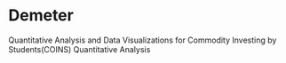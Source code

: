 # Demeter
Quantitative Analysis and Data Visualizations for Commodity Investing by Students(COINS) Quantitative Analysis  
